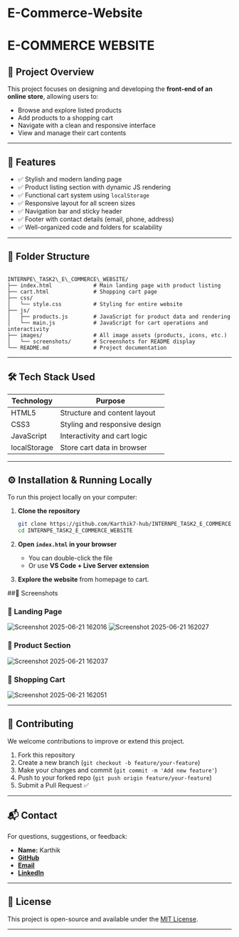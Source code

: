 # E-Commerce-Website
# E-COMMERCE WEBSITE


## 📍 Project Overview

This project focuses on designing and developing the **front-end of an online store**, allowing users to:

- Browse and explore listed products
- Add products to a shopping cart
- Navigate with a clean and responsive interface
- View and manage their cart contents

---

## 🎯 Features

- ✅ Stylish and modern landing page
- ✅ Product listing section with dynamic JS rendering
- ✅ Functional cart system using `localStorage`
- ✅ Responsive layout for all screen sizes
- ✅ Navigation bar and sticky header
- ✅ Footer with contact details (email, phone, address)
- ✅ Well-organized code and folders for scalability

---

## 📁 Folder Structure

```

INTERNPE\_TASK2\_E\_COMMERCE\_WEBSITE/
├── index.html             # Main landing page with product listing
├── cart.html              # Shopping cart page
├── css/
│   └── style.css          # Styling for entire website
├── js/
│   ├── products.js        # JavaScript for product data and rendering
│   └── main.js            # JavaScript for cart operations and interactivity
├── images/                # All image assets (products, icons, etc.)
│   └── screenshots/       # Screenshots for README display
└── README.md              # Project documentation

````

---

## 🛠️ Tech Stack Used

| Technology  | Purpose                      |
|-------------|-------------------------------|
| HTML5       | Structure and content layout  |
| CSS3        | Styling and responsive design |
| JavaScript  | Interactivity and cart logic  |
| localStorage| Store cart data in browser    |

---

## ⚙️ Installation & Running Locally

To run this project locally on your computer:

1. **Clone the repository**
   ```bash
   git clone https://github.com/Karthik7-hub/INTERNPE_TASK2_E_COMMERCE_WEBSITE.git
   cd INTERNPE_TASK2_E_COMMERCE_WEBSITE
   ````

2. **Open `index.html` in your browser**

   * You can double-click the file
   * Or use **VS Code + Live Server extension**

3. **Explore the website** from homepage to cart.

##📸 Screenshots

### 🔹 Landing Page

![Screenshot 2025-06-21 162016](https://github.com/user-attachments/assets/537683cf-8ee9-4d32-b985-a144fad84f0e)
![Screenshot 2025-06-21 162027](https://github.com/user-attachments/assets/cdf2394c-f540-4de0-9490-38072675a4ff)

### 🔹 Product Section

![Screenshot 2025-06-21 162037](https://github.com/user-attachments/assets/7169817f-0c95-43be-98f9-7f5a3aa71b41)

### 🔹 Shopping Cart

![Screenshot 2025-06-21 162051](https://github.com/user-attachments/assets/21a48829-eac9-4141-bc0c-96a29caf745c)


---

## 🤝 Contributing

We welcome contributions to improve or extend this project.

1. Fork this repository
2. Create a new branch (`git checkout -b feature/your-feature`)
3. Make your changes and commit (`git commit -m 'Add new feature'`)
4. Push to your forked repo (`git push origin feature/your-feature`)
5. Submit a Pull Request ✅

---

## 📬 Contact

For questions, suggestions, or feedback:

* **Name:** Karthik
* [**GitHub**](https://github.com/Karthik7-hub)
* [**Email**](mailto:vkarthik4321@gmail.com.com)
* [**LinkedIn**](https://www.linkedin.com/in/vana-karthik-36aa25290/)

---

## 📝 License

This project is open-source and available under the [MIT License](LICENSE).

---

